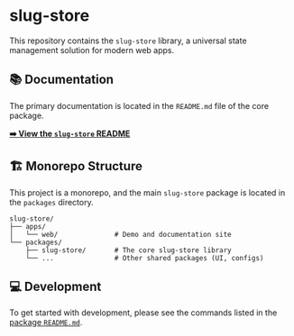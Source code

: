 # slug-store

This repository contains the `slug-store` library, a universal state management solution for modern web apps.

## 📚 Documentation

The primary documentation is located in the `README.md` file of the core package.

**[➡️ View the `slug-store` README](packages/slug-store/README.md)**

## 🏗️ Monorepo Structure

This project is a monorepo, and the main `slug-store` package is located in the `packages` directory.

```
slug-store/
├── apps/
│   └── web/              # Demo and documentation site
└── packages/
    ├── slug-store/       # The core slug-store library
    └── ...               # Other shared packages (UI, configs)
```

## 💻 Development

To get started with development, please see the commands listed in the [package `README.md`](packages/slug-store/README.md#development).